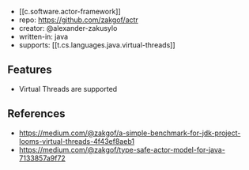 
- [[c.software.actor-framework]]
- repo: https://github.com/zakgof/actr
- creator: @alexander-zakusylo
- written-in: java
- supports: [[t.cs.languages.java.virtual-threads]]

## Features

- Virtual Threads are supported

## References

- https://medium.com/@zakgof/a-simple-benchmark-for-jdk-project-looms-virtual-threads-4f43ef8aeb1
- https://medium.com/@zakgof/type-safe-actor-model-for-java-7133857a9f72
